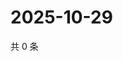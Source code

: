 # 2025-10-29

共 0 条

<!-- BEGIN ZHIHUQUESTIONS -->
<!-- 最后更新时间 Wed Oct 29 2025 17:12:30 GMT+0800 (China Standard Time) -->

<!-- END ZHIHUQUESTIONS -->
